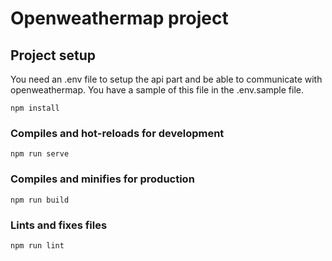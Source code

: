 # Openweathermap project

## Project setup

You need an .env file to setup the api part and be able to communicate with openweathermap. You have a sample of this file in the .env.sample file.

```
npm install
```

### Compiles and hot-reloads for development
```
npm run serve
```

### Compiles and minifies for production
```
npm run build
```

### Lints and fixes files
```
npm run lint
```
